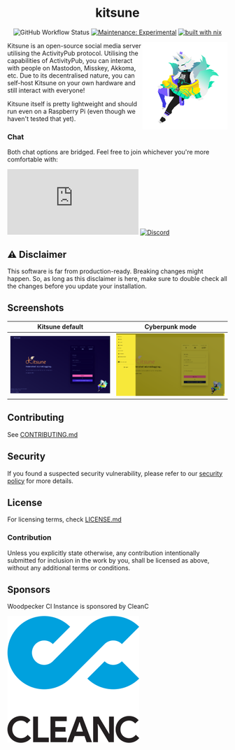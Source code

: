 <div align="center">

# kitsune

![GitHub Workflow Status](https://img.shields.io/github/actions/workflow/status/kitsune-soc/kitsune/rust.yml?style=for-the-badge)
[![Maintenance: Experimental](https://img.shields.io/badge/maintainance-experimental-blue?style=for-the-badge)](https://gist.github.com/taiki-e/ad73eaea17e2e0372efb76ef6b38f17b)
[![built with nix](https://img.shields.io/badge/builtwith-nix-7d81f7?logo=nixos&logoColor=white&style=for-the-badge)](https://builtwithnix.org)

</div>

<img align="right" style="scale: -100% 100%;" height="200" src="./assets/hangaku.svg" />

Kitsune is an open-source social media server utilising the ActivityPub protocol.
Utilising the capabilities of ActivityPub, you can interact with people on Mastodon, Misskey, Akkoma, etc.
Due to its decentralised nature, you can self-host Kitsune on your own hardware and still interact with everyone!

Kitsune itself is pretty lightweight and should run even on a Raspberry Pi (even though we haven't tested that yet).

### Chat

Both chat options are bridged. Feel free to join whichever you're more comfortable with:

[![Matrix](https://img.shields.io/matrix/kitsune-space:matrix.org?label=Matrix%20chat&style=for-the-badge)](https://matrix.to/#/#kitsune-space:matrix.org)
[![Discord](https://img.shields.io/discord/1118538521423138856?label=Discord%20chat&style=for-the-badge)](https://discord.gg/YGAtX7nfrG)

## ⚠ Disclaimer

This software is far from production-ready. Breaking changes might happen.
So, as long as this disclaimer is here, make sure to double check all the changes before you update your installation.

## Screenshots

| Kitsune default                      | Cyberpunk mode                      |
| ------------------------------------ | ----------------------------------- |
| ![](./assets/landing_screenshot.png) | ![](./assets/landing_cyberpunk.png) |

## Contributing

See [CONTRIBUTING.md](./CONTRIBUTING.md)

## Security

If you found a suspected security vulnerability, please refer to our [security policy](./SECURITY.md) for more details.

## License

For licensing terms, check [LICENSE.md](./LICENSE.md)

### Contribution

Unless you explicitly state otherwise, any contribution intentionally submitted for inclusion in the work by you,
shall be licensed as above, without any additional terms or conditions.

## Sponsors

Woodpecker CI Instance is sponsored by CleanC

[![CleanC logo](./assets/sponsor_cleanc.svg)](https://cleanc.kr)
